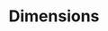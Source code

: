 ---
bigquery: https://console.cloud.google.com/bigquery?p=covid-19-dimensions-ai&page=table&d=data&t=publications
contributors: Digital Science, https://www.digital-science.com/
cost: Free for personal, non-commercial use.
description: Dimensions contains more than 100 million publications, ranging from
  articles published in scholarly journals, books and book chapters, to preprints
  and conference proceedings. All publications are contextualized with linked data
  sets, funding, publications, patents, clinical trials, and policy documents. You
  can also view associated categories, funders, institutions, and researcher profiles.
documentation: https://docs.dimensions.ai/bigquery/index.html
last_edit: 04/09/2022, 02:45:58
location: https://www.dimensions.ai/products/free/
maintained_by: Digital Science, https://www.digital-science.com/
schema_fields:
- subtitles
- acronym
- external_ids
- granted_date
- publication_year
- conditions
- funding_cad
- date_print
- funding_jpy
- open_access_categories
- category_sdg
- journal_lists
- funding_aud
- abstract
- phase
- description
- pages
- citations
- types
- pmid
- current_assignee
- granted_year
- mesh_headings
- funder_org_cities
- citation_string
- category_hrcs_rac
- filing_date
- date_modified
- supporting_grant_ids
- embargo_date
- funding_details
- publication_date
- established
- acronyms
- categories
- assignee_orgs
- metrics
- funder_orgs
- date_imported_gbq
- registry
- research_org_state_codes
- resulting_publication_ids
- funder_org
- authors
- citations_count
- relationships
- date
- repository_id
- inventor_names
- reference_ids
- end_year
- wikipedia_url
- research_orgs
- category_icrp_cso
- legal_events
- funding_gbp
- email_address
- category_bra
- associated_publication_id
- associated_publication_doi
- funding_eur
- expiration_year
- source_id
- application_number
- original_title
- editors
- original_abstract
- category_hra
- priority_year
- year
- funding_amount
- current_assignee_countries
- cited_by_ids
- mesh_terms
- type
- family_id
- gender
- funding_cny
- category_for
- isbn
- title
- acknowledgements
- research_org_city_names
- grant_number
- assignee_countries
- filing_year
- eisbn
- associated_publication_pmid
- repository_name
- organisation_details
- category_icrp_ct
- kind
- name
- end_date
- research_org_countries
- active_years
- open_access_categories_v2
- book_title
- patent_ids
- links
- investigators
- aliases
- ipcr
- date_inserted
- category_uoa
- address
- parent_id
- start_date
- status
- concepts
- publication_ids
- priority_date
- license
- brief_title
- date_online
- category_rcdc
- interventions
- altmetrics
- doi
- associated_publication_arxiv_id
- funder_org_acronyms
- conference
- current_assignee_orgs
- cpc
- original_assignee_orgs
- funding_currency
- researcher_ids
- funder_org_state_codes
- journal
- resulting_publication_doi
- clinical_trial_ids
- linkout
- family_count
- funding_nzd
- created_date
- start_year
- original_assignee
- original_assignee_countries
- arxiv_id
- research_org_state_names
- expiration_date
- id
- funding_usd
- legal_status
- proceedings_title
- date_normal
- funder_countries
- language
- foa_number
- research_org_country_names
- pmcid
- book_series_title
- repository_url
- associated_grant_ids
- publisher
- research_org_cities
- category_hrcs_hc
- family_members_ids
- filing_status
- jurisdiction
- funding_chf
- funder_org_countries
- issue
- labels
- volume
shortname: dimensions
tags:
- scholarly literature
- patents
- funding
- clinical trials
- academic profiles
terms_of_use: 'Use of both the Dimensions COVID-19 dataset and full Dimensions dataset
  are subject to the Dimensions Terms of use: https://www.dimensions.ai/policies-terms-legal '
title: Dimensions
uuid: dcff88bd-fe6b-4fdb-8159-809bf9d7bc1c
---